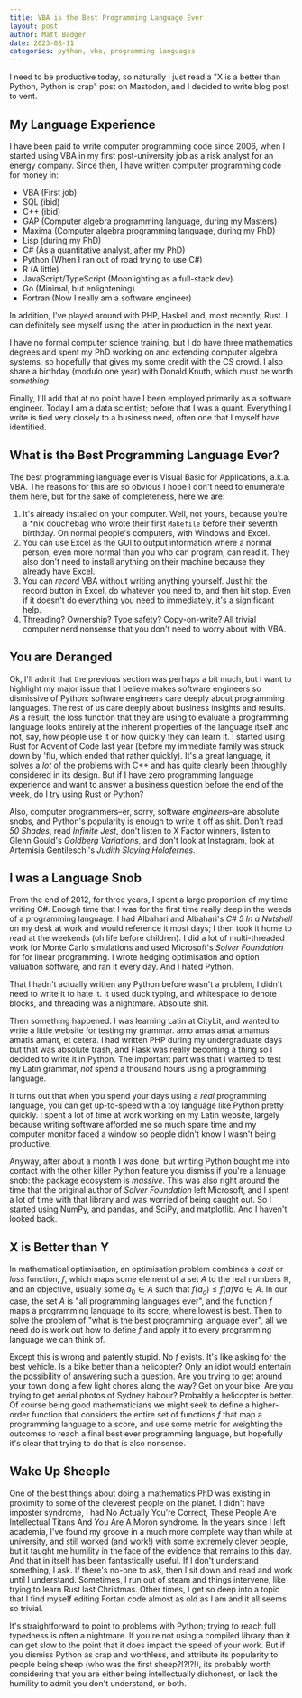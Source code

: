 ```yaml
---
title: VBA is the Best Programming Language Ever
layout: post
author: Matt Badger
date: 2023-08-11
categories: python, vba, programming languages
---
```


I need to be productive today, so naturally I just read a "X is a better than Python, Python is
crap" post on Mastodon, and I decided to write blog post to vent. 

## My Language Experience

I have been paid to write computer programming code since 2006, when I started using VBA in my first
post-university job as a risk analyst for an energy company. Since then, I have written computer
programming code for money in:

- VBA (First job)
- SQL (ibid)
- C++ (ibid)
- GAP (Computer algebra programming language, during my Masters)
- Maxima (Computer algebra programming language, during my PhD)
- Lisp (during my PhD)
- C# (As a quantitative analyst, after my PhD)
- Python (When I ran out of road trying to use C#)
- R (A little)
- JavaScript/TypeScript (Moonlighting as a full-stack dev)
- Go (Minimal, but enlightening)
- Fortran (Now I really am a software engineer)

In addition, I've played around with PHP, Haskell and, most recently, Rust. I can definitely see
myself using the latter in production in the next year.

I have no formal computer science training, but I do have three mathematics degrees and spent my
PhD working on and extending computer algebra systems, so hopefully that gives my some credit with
the CS crowd. I also share a birthday (modulo one year) with Donald Knuth, which must be worth
_something_.

Finally, I'll add that at no point have I been employed primarily as a software engineer. Today
I am a data scientist; before that I was a quant. Everything I write is tied very closely to a
business need, often one that I myself have identified.


## What is the Best Programming Language Ever?

The best programming language ever is Visual Basic for Applications, a.k.a. VBA. The reasons for
this are so obvious I hope I don't need to enumerate them here, but for the sake of completeness,
here we are:

1. It's already installed on your computer. Well, not yours, because you're a *nix douchebag who
   wrote their first `Makefile` before their seventh birthday. On normal people's computers, with
   Windows and Excel.
2. You can use Excel as the GUI to output information where a normal person, even more normal than
   you who can program, can read it. They also don't need to install anything on their machine
   because they already have Excel.
3. You can _record_ VBA without writing anything yourself. Just hit the record button in Excel, do
   whatever you need to, and then hit stop. Even if it doesn't do everything you need to
   immediately, it's a significant help.
4. Threading? Ownership? Type safety? Copy-on-write? All trivial computer nerd nonsense that you
   don't need to worry about with VBA.


## You are Deranged

Ok, I'll admit that the previous section was perhaps a bit much, but I want to highlight my major
issue that I believe makes software engineers so dismissive of Python: software engineers care
deeply about programming languages. The rest of us care deeply about business insights and results.
As a result, the loss function that they are using to evaluate a programming language looks entirely
at the inherent properties of the language itself and not, say, how people use it or how quickly
they can learn it. I started using Rust for Advent of Code last year (before my immediate family
was struck down by 'flu, which ended that rather quickly). It's a great language, it solves a _lot_
of the problems with C++ and has quite clearly been throughly considered in its design. But if I
have zero programming language experience and want to answer a business question before the end of
the week, do I try using Rust or Python?

Also, computer programmers–er, sorry, software _engineers_–are absolute snobs, and Python's
popularity is enough to write it off as shit. Don't read _50 Shades_, read _Infinite Jest_, don't
listen to X Factor winners, listen to Glenn Gould's _Goldberg Variations_, and don't look at
Instagram, look at Artemisia Gentileschi's _Judith Slaying Holofernes_.


## I was a Language Snob

From the end of 2012, for three years, I spent a large proportion of my time writing C#. Enough time
that I was for the first time really deep in the weeds of a programming language. I had Albahari and
Albahari's _C# 5 In a Nutshell_ on my desk at work and would reference it most days; I then took it
home to read at the weekends (oh life before children). I did a lot of multi-threaded work for Monte
Carlo simulations and used Microsoft's _Solver Foundation_ for for linear programming. I wrote
hedging optimisation and option valuation software, and ran it every day. And I hated Python.

That I hadn't actually written any Python before wasn't a problem, I didn't need to write it to hate
it. It used duck typing, and whitespace to denote blocks, and threading was a nightmare. Absolute
shit.

Then something happened. I was learning Latin at CityLit, and wanted to write a little website for
testing my grammar. amo amas amat amamus amatis amant, et cetera. I had written PHP during my
undergraduate days but that was absolute trash, and Flask was really becoming a thing so I decided
to write it in Python. The important part was that I wanted to test my Latin grammar, _not_ spend
a thousand hours using a programming language.

It turns out that when you spend your days using a _real_ programming language, you can get
up-to-speed with a toy language like Python pretty quickly. I spent a lot of time at work working on
my Latin website, largely because writing software afforded me so much spare time and my computer
monitor faced a window so people didn't know I wasn't being productive.

Anyway, after about a month I was done, but writing Python bought me into contact with the other
killer Python feature you dismiss if you're a lanuage snob: the package ecosystem is _massive_.
This was also right around the time that the original author of _Solver Foundation_ left Microsoft,
and I spent a lot of time with that library and was worried of being caught out. So I started using
NumPy, and pandas, and SciPy, and matplotlib. And I haven't looked back.


## X is Better than Y

In mathematical optimisation, an optimisation problem combines a _cost_ or _loss_ function, $f$,
which maps some element of a set $A$ to the real numbers $\mathbb{R}$, and an objective, usually
some $a_0 \in A$ such that $f(a_o) \leq f(a) \forall a \in A$. In our case, the set $A$ is "all
programming languages ever", and the function $f$ maps a programming language to its score, where
lowest is best. Then to solve the problem of "what is the best programming language ever", all we
need do is work out how to define $f$ and apply it to every programming language we can think of.

Except this is wrong and patently stupid. No $f$ exists. It's like asking for the best vehicle.
Is a bike better than a helicopter? Only an idiot would entertain the possibility of answering such
a question. Are you trying to get around your town doing a few light chores along the way? Get on
your bike. Are you trying to get aerial photos of Sydney habour? Probably a helicopter is better.
Of course being good mathematicians we might seek to define a higher-order function that considers
the entire set of functions $f$ that map a programming language to a score, and use some metric
for weighting the outcomes to reach a final best ever programming language, but hopefully it's clear
that trying to do that is also nonsense.


## Wake Up Sheeple

One of the best things about doing a mathematics PhD was existing in proximity to some of the
cleverest people on the planet. I didn't have imposter syndrome, I had No Actually You're Correct,
These People Are Intellectual Titans And You Are A Moron syndrome. In the years since I left
academia, I've found my groove in a much more complete way than while at university, and still
worked (and work!) with some extremely clever people, but it taught me humility in the face of the
evidence that remains to this day. And that in itself has been fantastically useful. If I don't
understand something, I ask. If there's no-one to ask, then I sit down and read and work until I
understand. Sometimes, I run out of steam and things intervene, like trying to learn Rust last
Christmas. Other times, I get so deep into a topic that I find myself editing Fortan code almost as
old as I am and it all seems so trivial.

It's straightforward to point to problems with Python; trying to reach full typedness is often a
nightmare. If you're not using a compiled library than it can get slow to the point that it does
impact the speed of your work. But if you dismiss Python as crap and worthless, and attribute its
popularity to people being sheep (who was the first sheep?!?!?!), its probably worth considering
that you are either being intellectually dishonest, or lack the humility to admit you don't
understand, or both.




